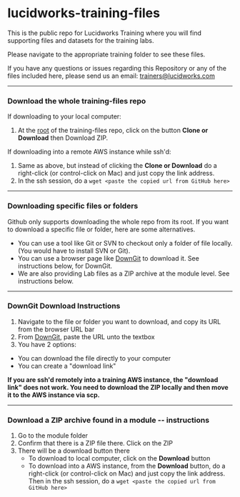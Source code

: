 # lucidworks-training-files
This is the public repo for Lucidworks Training where you will find supporting files and datasets for the training labs. 

Please navigate to the appropriate training folder to see these files. 

If you have any questions or issues regarding this Repository or any of the files included here, please send us an email: trainers@lucidworks.com

---

### Download the whole training-files repo

If downloading to your local computer: 
1. At the [root](https://github.com/lucidworks/lucidworks-training-files) of the training-files repo, click on the button **Clone or Download** then Download ZIP. 

If downloading into a remote AWS instance while ssh'd: 
1. Same as above, but instead of clicking the **Clone or Download** do a right-click (or control-click on Mac) and just copy the link address. 
2. In the ssh session, do a `wget <paste the copied url from GitHub here>` 

---

### Downloading specific files or folders 

Github only supports downloading the whole repo from its root. 
If you want to download a specific file or folder, here are some alternatives. 

- You can use a tool like Git or SVN to checkout only a folder of file locally. (You would have to install SVN or Git). 
- You can use a browser page like [DownGit](https://minhaskamal.github.io/DownGit/#/home) to download it. See instructions below, for DownGit. 
- We are also providing Lab files as a ZIP archive at the module level. See instructions below. 

---

### DownGit Download Instructions

1. Navigate to the file or folder you want to download, and copy its URL from the browser URL bar
2. From [DownGit](https://minhaskamal.github.io/DownGit/#/home), paste the URL unto the textbox
3. You have 2 options: 
  * You can download the file directly to your computer
  *	You can create a "download link" 

**If you are ssh'd remotely into a training AWS instance, the "download link" does not work. You need to download the ZIP locally and then move it to the AWS instance via scp.** 

---

### Download a ZIP archive found in a module -- instructions 

1. Go to the module folder 
2. Confirm that there is a ZIP file there. Click on the ZIP 
3. There will be a download button there
	- To download to local computer, click on the **Download** button 
	- To download into a AWS instance, from the **Download** button, do a right-click (or control-click on Mac) and just copy the link address. Then in the ssh session, do a `wget <paste the copied url from GitHub here>` 

